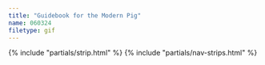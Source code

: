 ```yaml
---
title: "Guidebook for the Modern Pig"
name: 060324
filetype: gif
---
```


{% include "partials/strip.html" %}
{% include "partials/nav-strips.html" %}